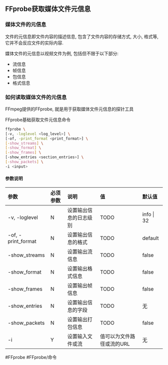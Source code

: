 ## FFprobe获取媒体文件元信息

### 媒体文件的元信息
文件的元信息即文件内容的描述信息, 包含了文件内容的存储方式, 大小, 格式等, 它并不会反应文件的实际内容.

媒体文件的元信息以视频文件为例, 包括但不限于以下部分:
- 流信息
- 帧信息
- 包信息
- 格式信息

### 如何读取媒体文件的元信息
FFmpeg提供的FFprobe, 就是用于获取媒体文件元信息的探针工具

FFprobe基础获取文件元信息命令
```bash
ffprobe \
[-v, -loglevel <log_level>] \
[-of, -print_format <print_format>] \
[-show_streams] \
[-show_format] \
[-show_frames] \
[-show_entries <section_entries>] \
[-show_packets] \
-i <input>
```

#### 参数说明
|参数|必须参数|说明|值|默认值|
|:-|:-|:-|:-|:-|
|-v, -loglevel|N|设置输出信息的日志级别|TODO|info \| 32|
|-of, -print_format|N|设置输出信息的格式|TODO|default|
|-show_streams|N|设置输出流信息|TODO|false|
|-show_format|N|设置输出格式信息|TODO|false|
|-show_frames|N|设置输出帧信息|TODO|false|
|-show_entries|N|设置输出信息的字段|TODO|无|
|-show_packets|N|设置输出打包信息|TODO|false|
|-i|Y|设置输入文件或流|值可以为文件路径或流的URL|无|

#FFprobe #FFprobe/命令 